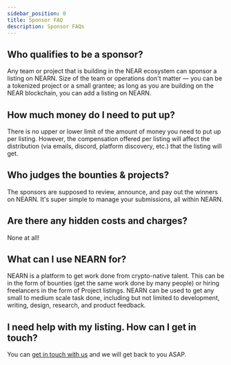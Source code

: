 ```yaml
---
sidebar_position: 0
title: Sponsor FAQ
description: Sponsor FAQs
---
```



## Who qualifies to be a sponsor?

Any team or project that is building in the NEAR ecosystem can sponsor a listing on NEARN. Size of the team or operations don't matter — you can be a tokenized project or a small grantee; as long as you are building on the NEAR blockchain, you can add a listing on NEARN.

## How much money do I need to put up?

There is no upper or lower limit of the amount of money you need to put up per listing. However, the compensation offered per listing will affect the distribution (via emails, discord, platform discovery, etc.) that the listing will get.

## Who judges the bounties & projects?

The sponsors are supposed to review, announce, and pay out the winners on NEARN. It's super simple to manage your submissions, all within NEARN.

## Are there any hidden costs and charges?

None at all!

## What can I use NEARN for?

NEARN is a platform to get work done from crypto-native talent. This can be in the form of bounties (get the same work done by many people) or hiring freelancers in the form of Project listings.
NEARN can be used to get any small to medium scale task done, including but not limited to development, writing, design, research, and product feedback.

## I need help with my listing. How can I get in touch?

You can [get in touch with us](support.md) and we will get back to you ASAP.
